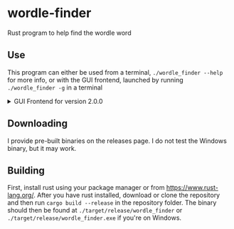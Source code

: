 # wordle-finder
Rust program to help find the wordle word

## Use
This program can either be used from a terminal, `./wordle_finder --help` for more info, or with the GUI frontend, launched by running `./wordle_finder -g` in a terminal

<details>
  <summary>GUI Frontend for version 2.0.0</summary>
![GUI](https://user-images.githubusercontent.com/58576759/154787824-4358b931-f161-4ecb-9859-ba21066512c2.png)
</details>

## Downloading
I provide pre-built binaries on the releases page. I do not test the Windows binary, but it may work.

## Building
First, install rust using your package manager or from https://www.rust-lang.org/. After you have rust installed, download or clone the repository and then run `cargo build --release` in the repository folder. The binary should then be found at `./target/release/wordle_finder` or `./target/release/wordle_finder.exe` if you're on Windows.
